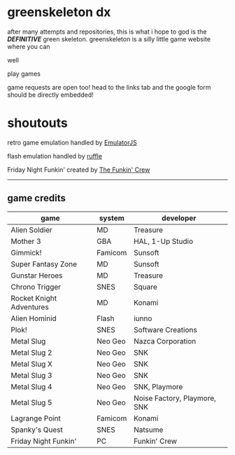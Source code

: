 # greenskeleton dx
after many attempts and repositories, this is what i hope to god is the ***DEFINITIVE*** green skeleton.
greenskeleton is a silly little game website where you can

well

play games

game requests are open too! head to the links tab and the google form should be directly embedded!
# shoutouts
retro game emulation handled by [EmulatorJS](https://github.com/EmulatorJS/EmulatorJS)

flash emulation handled by [ruffle](https://github.com/ruffle-rs/ruffle)

Friday Night Funkin' created by [The Funkin' Crew](https://github.com/FunkinCrew/Funkin)

***

## game credits
| game | system | developer |
| --- | --- | --- |
| Alien Soldier | MD | Treasure |
| Mother 3 | GBA | HAL, 1-Up Studio |
| Gimmick! | Famicom | Sunsoft |
| Super Fantasy Zone | MD | Sunsoft |
| Gunstar Heroes | MD | Treasure |
| Chrono Trigger | SNES | Square |
| Rocket Knight Adventures | MD | Konami |
| Alien Hominid | Flash | iunno |
| Plok! | SNES | Software Creations |
| Metal Slug | Neo Geo | Nazca Corporation |
| Metal Slug 2 | Neo Geo | SNK |
| Metal Slug X | Neo Geo | SNK |
| Metal Slug 3 | Neo Geo | SNK |
| Metal Slug 4 | Neo Geo | SNK, Playmore |
| Metal Slug 5 | Neo Geo | Noise Factory, Playmore, SNK |
| Lagrange Point | Famicom | Konami |
| Spanky's Quest | SNES | Natsume |
| Friday Night Funkin' | PC | Funkin' Crew |
